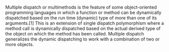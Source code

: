 Multiple dispatch or multimethods is the feature of some object-oriented programming languages in which a function or method can be dynamically dispatched based on the run time (dynamic) type of more than one of its arguments.[1] This is an extension of single dispatch polymorphism where a method call is dynamically dispatched based on the actual derived type of the object on which the method has been called. Multiple dispatch generalizes the dynamic dispatching to work with a combination of two or more objects.

